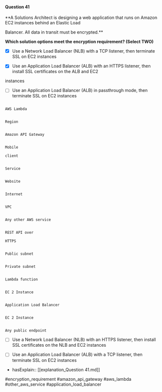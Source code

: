 #### Question  41


**A Solutions Architect is designing a web application that runs on Amazon EC2 instances behind an Elastic Load

Balancer. All data in transit must be encrypted.**


**Which solution options meet the encryption requirement? (Select TWO)**


- [x] Use a Network Load Balancer (NLB) with a TCP listener, then terminate SSL on EC2 instances


- [x] Use an Application Load Balancer (ALB) with an HTTPS listener, then install SSL certificates on the ALB and EC2

instances


- [ ] Use an Application Load Balancer (ALB) in passthrough mode, then terminate SSL on EC2 instances


```

AWS Lambda

```


```

Region

```


```

Amazon API Gateway

```


```

Mobile

client

```


```

Service

```


```

Website

```


```

Internet

```


```

VPC

```


```

Any other AWS service

```


```

REST API over

HTTPS

```


```

Public subnet

```


```

Private subnet

```


```

Lambda function

```


```

EC 2 Instance

```


```

Application Load Balancer

```


```

EC 2 Instance

```


```

Any public endpoint

```


- [ ] Use a Network Load Balancer (NLB) with an HTTPS listener, then install SSL certificates on the NLB and EC2 instances


- [ ] Use an Application Load Balancer (ALB) with a TCP listener, then terminate SSL on EC2 instances



- hasExplain:: [[explanation_Question  41.md]]

#encryption_requirement #amazon_api_gateway #aws_lambda #other_aws_service #application_load_balancer 